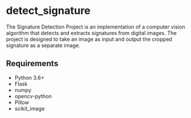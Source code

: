 # detect_signature
The Signature Detection Project is an implementation of a computer vision algorithm that detects and extracts signatures from digital images.
The project is designed to take an image as input and output the cropped signature as a separate image.

## Requirements
* Python 3.6+
* Flask
* numpy
* opencv-python
* Pillow
* scikit_image
